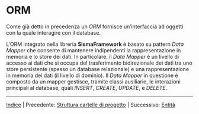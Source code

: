 # ORM

Come già detto in precedenza un *ORM* fornisce un’interfaccia ad oggetti con la quale interagire con il database.

L’ORM integrato nella libreria **SismaFramework** è basato su pattern *Data Mapper* che consente di mantenere indipendenti la rappresentazione in memoria e lo store dei dati. In particolare, il *Data Mapper* è un livello di accesso ai dati che si occupa del trasferimento bidirezionale dei dati tra uno store persistente (spesso un database relazionale) e una rappresentazione in memoria dei dati (il livello di dominio). Il *Data Mapper* in questione è composto da un mapper gestisce, tramite classi ausiliarie, le interazioni principali al database, quali *INSERT*, *CREATE*, *UPDATE*, e *DELETE*.

---

[Indice](index.md) | Precedente: [Struttura cartelle di progetto](project-folder-structure.md) | Successivo: [Entità](orm-entities.md)


